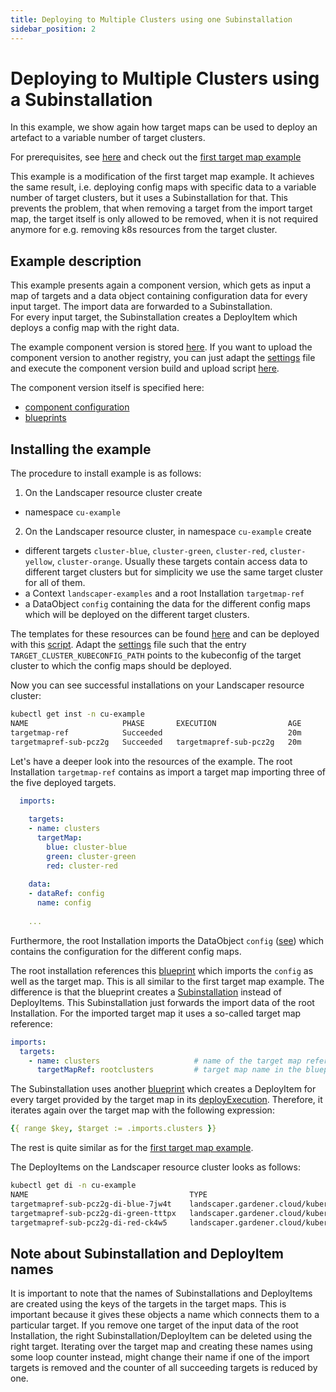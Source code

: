 ```yaml
---
title: Deploying to Multiple Clusters using one Subinstallation
sidebar_position: 2
---
```

# Deploying to Multiple Clusters using a Subinstallation

In this example, we show again how target maps can be used to deploy an artefact to a variable number of target clusters. 

For prerequisites, see [here](../../README.md#prerequisites-and-basic-definitions) and check out the [first target map example](../01-multiple-deploy-items/README.md) 

This example is a modification of the first target map example. It achieves the same result, i.e. deploying 
config maps with specific data to a variable number of target clusters, but it uses a Subinstallation for that.
This prevents the problem, that when removing a target from the import target map, the target itself is only allowed
to be removed, when it is not required anymore for e.g. removing k8s resources from the target cluster.

## Example description

This example presents again a component version, which gets as input a map of targets and a data object containing
configuration data for every input target. The import data are forwarded to a Subinstallation.  
For every input target, the Subinstallation creates a DeployItem which deploys a config map with the right data.

The example component version is stored 
[here](https://europe-docker.pkg.dev/sap-gcp-cp-k8s-stable-hub/landscaper-examples/examples/component-descriptors/github.com/gardener/guided-tour/targetmaps/guided-tour-targetmap-ref). 
If you want to upload the component version to another registry, you can just adapt the [settings](https://github.com/gardener/landscaper/blob/master/docs/guided-tour/target-maps/02-targetmap-ref/component/commands/settings) 
file and execute the component version build and upload script [here](https://github.com/gardener/landscaper/blob/master/docs/guided-tour/target-maps/02-targetmap-ref/component/commands/component.sh).

The component version itself is specified here:
  - [component configuration](component/components.yaml)
  - [blueprints](https://github.com/gardener/landscaper/blob/master/docs/guided-tour/target-maps/02-targetmap-ref/component/blueprint) 

## Installing the example

The procedure to install example is as follows:

1. On the Landscaper resource cluster create 
  - namespace `cu-example`

2. On the Landscaper resource cluster, in namespace `cu-example` create
  - different targets `cluster-blue`, `cluster-green`, `cluster-red`, `cluster-yellow`, `cluster-orange`. 
    Usually these targets contain access data to different target clusters but for simplicity we use the same target 
    cluster for all of them.
  - a Context `landscaper-examples` and a root Installation `targetmap-ref`
  - a DataObject `config` containing the data for the different config maps which will be deployed on the different
    target clusters.

The templates for these resources can be found [here](https://github.com/gardener/landscaper/blob/master/docs/guided-tour/target-maps/02-targetmap-ref/component/installation) and can be deployed with 
this [script](https://github.com/gardener/landscaper/blob/master/docs/guided-tour/target-maps/02-targetmap-ref/component/commands/deploy-k8s-resources.sh). Adapt the [settings](https://github.com/gardener/landscaper/blob/master/docs/guided-tour/target-maps/02-targetmap-ref/component/commands/settings) file
such that the entry `TARGET_CLUSTER_KUBECONFIG_PATH` points to the kubeconfig of the target cluster to which the
config maps should be deployed.

Now you can see successful installations on your Landscaper resource cluster:

```bash
kubectl get inst -n cu-example 
NAME                     PHASE       EXECUTION                AGE
targetmap-ref            Succeeded                            20m
targetmapref-sub-pcz2g   Succeeded   targetmapref-sub-pcz2g   20m
```

Let's have a deeper look into the resources of the example. The root Installation `targetmap-ref` contains as import 
a target map importing three of the five deployed targets.  

```yaml
  imports:
  
    targets:
    - name: clusters
      targetMap:
        blue: cluster-blue
        green: cluster-green
        red: cluster-red
        
    data:
    - dataRef: config
      name: config
      
    ...
```

Furthermore, the root Installation imports the DataObject `config` ([see](component/installation/dataobject.yaml.tpl)) 
which contains the configuration for the different config maps. 

The root installation references this [blueprint](component/blueprint/root/blueprint.yaml) which imports the 
`config` as well as the target map. This is all similar to the first target map example. The difference is
that the blueprint creates a [Subinstallation](component/blueprint/root/subinst.yaml) instead of DeployItems. 
This Subinstallation just forwards the import data of the root Installation. For the imported target map it uses a 
so-called target map reference:

```yaml
imports:
  targets:
    - name: clusters                     # name of the target map reference
      targetMapRef: rootclusters         # target map name in the blueprint
```

The Subinstallation uses another [blueprint](component/blueprint/sub/blueprint.yaml) which creates a DeployItem for 
every target provided by the target map in its [deployExecution](component/blueprint/sub/deploy-execution.yaml). 
Therefore, it iterates again over the target map with the following expression:

```yaml
{{ range $key, $target := .imports.clusters }}
```

The rest is quite similar as for the [first target map example](../01-multiple-deploy-items/README.md).

The DeployItems on the Landscaper resource cluster looks as follows:

```bash
kubectl get di -n cu-example                                                  
NAME                                    TYPE                                            PHASE       EXPORTREF   AGE
targetmapref-sub-pcz2g-di-blue-7jw4t    landscaper.gardener.cloud/kubernetes-manifest   Succeeded               59m
targetmapref-sub-pcz2g-di-green-tttpx   landscaper.gardener.cloud/kubernetes-manifest   Succeeded               59m
targetmapref-sub-pcz2g-di-red-ck4w5     landscaper.gardener.cloud/kubernetes-manifest   Succeeded               55m
```

## Note about Subinstallation and DeployItem names

It is important to note that the names of Subinstallations and DeployItems are created using the keys of the targets
in the target maps. This is important because it gives these objects a name which connects them to a particular target. 
If you remove one target of the input data of the root Installation, the right Subinstallation/DeployItem can be deleted
using the right target. Iterating over the target map and creating these names using some loop counter instead, might 
change their name if one of the import targets is removed and the counter of all succeeding targets is reduced by one.
